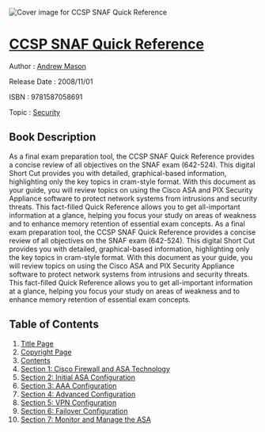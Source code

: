![Cover image for CCSP SNAF Quick Reference](https://imgdetail.ebookreading.net/cover/cover/security/EB9781587058691.jpg)

[CCSP SNAF Quick Reference](https://ebookreading.net/view/book/CCSP+SNAF+Quick+Reference-EB9781587058691_1.html "CCSP SNAF Quick Reference")
====================================================================================================================

Author : [Andrew Mason](https://ebookreading.net/search/author/Andrew+Mason)

Release Date : 2008/11/01

ISBN : 9781587058691

Topic : [Security](https://ebookreading.net/search/category/security)

Book Description
-----------------

As a final exam preparation tool, the CCSP SNAF Quick Reference provides a concise review of all objectives on the SNAF exam (642-524). This digital Short Cut provides you with detailed, graphical-based information, highlighting only the key topics in cram-style format.
With this document as your guide, you will review topics on using the Cisco ASA and PIX Security Appliance software to protect network systems from intrusions and security threats. This fact-filled Quick Reference allows you to get all-important information at a glance, helping you focus your study on areas of weakness and to enhance memory retention of essential exam concepts.
              As a final exam preparation tool, the CCSP SNAF Quick Reference provides a concise review of all objectives on the SNAF exam (642-524). This digital Short Cut provides you with detailed, graphical-based information, highlighting only the key topics in cram-style format.
With this document as your guide, you will review topics on using the Cisco ASA and PIX Security Appliance software to protect network systems from intrusions and security threats. This fact-filled Quick Reference allows you to get all-important information at a glance, helping you focus your study on areas of weakness and to enhance memory retention of essential exam concepts.
              
Table of Contents
-----------------

1. [Title Page](https://ebookreading.net/view/book/CCSP+SNAF+Quick+Reference-EB9781587058691_2.html)
1. [Copyright Page](https://ebookreading.net/view/book/CCSP+SNAF+Quick+Reference-EB9781587058691_2.html#id371247)
1. [Contents](https://ebookreading.net/view/book/CCSP+SNAF+Quick+Reference-EB9781587058691_3.html)
1. [Section 1: Cisco Firewall and ASA Technology](https://ebookreading.net/view/book/CCSP+SNAF+Quick+Reference-EB9781587058691_6.html)
1. [Section 2: Initial ASA Configuration](https://ebookreading.net/view/book/CCSP+SNAF+Quick+Reference-EB9781587058691_9.html)
1. [Section 3: AAA Configuration](https://ebookreading.net/view/book/CCSP+SNAF+Quick+Reference-EB9781587058691_12.html)
1. [Section 4: Advanced Configuration](https://ebookreading.net/view/book/CCSP+SNAF+Quick+Reference-EB9781587058691_15.html)
1. [Section 5: VPN Configuration](https://ebookreading.net/view/book/CCSP+SNAF+Quick+Reference-EB9781587058691_0.html)
1. [Section 6: Failover Configuration](https://ebookreading.net/view/book/CCSP+SNAF+Quick+Reference-EB9781587058691_21.html)
1. [Section 7: Monitor and Manage the ASA](https://ebookreading.net/view/book/CCSP+SNAF+Quick+Reference-EB9781587058691_24.html)
